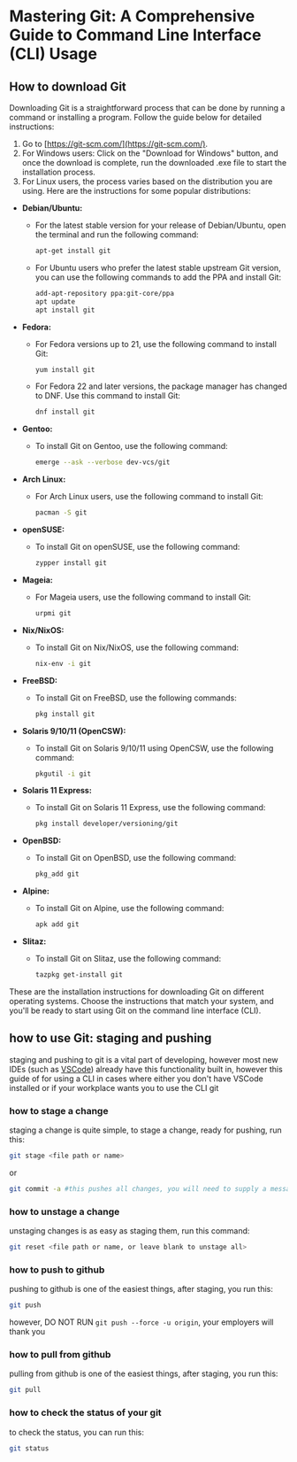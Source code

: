 # Mastering Git: A Comprehensive Guide to Command Line Interface (CLI) Usage

## How to download Git

Downloading Git is a straightforward process that can be done by running a command or installing a program. Follow the guide below for detailed instructions:

1. Go to [https://git-scm.com/](https://git-scm.com/).
2. For Windows users: Click on the "Download for Windows" button, and once the download is complete, run the downloaded .exe file to start the installation process.
3. For Linux users, the process varies based on the distribution you are using. Here are the instructions for some popular distributions:

- **Debian/Ubuntu:**
   - For the latest stable version for your release of Debian/Ubuntu, open the terminal and run the following command:
     ```bash
     apt-get install git
     ```

   - For Ubuntu users who prefer the latest stable upstream Git version, you can use the following commands to add the PPA and install Git:
     ```bash
     add-apt-repository ppa:git-core/ppa
     apt update
     apt install git
     ```

- **Fedora:**
   - For Fedora versions up to 21, use the following command to install Git:
     ```bash
     yum install git
     ```

   - For Fedora 22 and later versions, the package manager has changed to DNF. Use this command to install Git:
     ```bash
     dnf install git
     ```

- **Gentoo:**
   - To install Git on Gentoo, use the following command:
     ```bash
     emerge --ask --verbose dev-vcs/git
     ```

- **Arch Linux:**
   - For Arch Linux users, use the following command to install Git:
     ```bash
     pacman -S git
     ```

- **openSUSE:**
   - To install Git on openSUSE, use the following command:
     ```bash
     zypper install git
     ```

- **Mageia:**
   - For Mageia users, use the following command to install Git:
     ```bash
     urpmi git
     ```

- **Nix/NixOS:**
   - To install Git on Nix/NixOS, use the following command:
     ```bash
     nix-env -i git
     ```

- **FreeBSD:**
   - To install Git on FreeBSD, use the following commands:
     ```bash
     pkg install git
     ```

- **Solaris 9/10/11 (OpenCSW):**
   - To install Git on Solaris 9/10/11 using OpenCSW, use the following command:
     ```bash
     pkgutil -i git
     ```

- **Solaris 11 Express:**
   - To install Git on Solaris 11 Express, use the following command:
     ```bash
     pkg install developer/versioning/git
     ```

- **OpenBSD:**
   - To install Git on OpenBSD, use the following command:
     ```bash
     pkg_add git
     ```

- **Alpine:**
   - To install Git on Alpine, use the following command:
     ```bash
     apk add git
     ```

- **Slitaz:**
   - To install Git on Slitaz, use the following command:
     ```bash
     tazpkg get-install git
     ```

These are the installation instructions for downloading Git on different operating systems. Choose the instructions that match your system, and you'll be ready to start using Git on the command line interface (CLI).

## how to use Git: staging and pushing

staging and pushing to git is a vital part of developing, however most new IDEs (such as [VSCode](https://code.visualstudio.com/)) already have this functionality built in, however this guide of for using a CLI in cases where either you don't have VSCode installed or if your workplace wants you to use the CLI git

### how to stage a change

staging a change is quite simple, to stage a change, ready for pushing, run this:
```bash
git stage <file path or name> 
```
or
```bash
git commit -a #this pushes all changes, you will need to supply a message!
```

### how to unstage a change

unstaging changes is as easy as staging them, run this command:
```bash
git reset <file path or name, or leave blank to unstage all>
```

### how to push to github

pushing to github is one of the easiest things, after staging, you run this:
```bash
git push
```
however, DO NOT RUN `git push --force -u origin`, your employers will thank you

### how to pull from github

pulling from github is one of the easiest things, after staging, you run this:
```bash
git pull
```

### how to check the status of your git

to check the status, you can run this:

```bash
git status
```